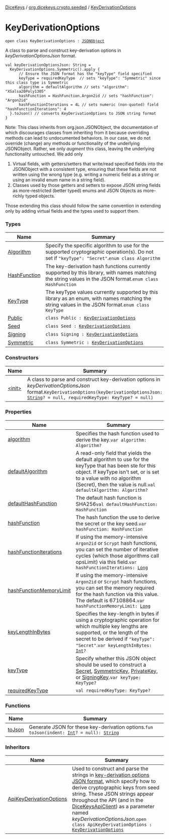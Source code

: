 [DiceKeys](../../index.md) / [org.dicekeys.crypto.seeded](../index.md) / [KeyDerivationOptions](./index.md)

# KeyDerivationOptions

`open class KeyDerivationOptions : `[`JSONObject`](https://developer.android.com/reference/org/json/JSONObject.html)

A class to parse and construct key-derivation options in *keyDerivationOptionsJson* format.

```
val keyDerivationOptionsJson: String =
  KeyDerivationOptions.Symmetric().apply {
      // Ensure the JSON format has the "keyType" field specified
      keyType = requiredKeyType  // sets "keyType": "Symmetric" since this class type is Symmetric
      algorithm = defaultAlgorithm // sets "algorithm": "XSalsa20Poly1305"
      hashFunction = HashFunction.Argon2id // sets "hashFunction": "Argon2id"
      hashFunctionIterations = 4L // sets numeric (non-quoted) field "hashFunctionIterations": 4
  }.toJson() // converts KeyDerivationOptions to JSON string format
}
```

Note: This class inherits from org.json.JSONObject, the documentation of which discourages
classes from inheriting from it because overriding methods can lead to undocumented behaviors.
In our case, we do not override (change) any methods or functionality of the underlying
JSONObject.
Rather, we only *augment* this class, leaving the underlying functionality untouched.
We add only

1. Virtual fields, with getters/setters that write/read specified fields into the JSONObject
    with a consistent type, ensuring that these fields are not written using the wrong type
    (e.g. writing a numeric field as a string or using an invalid enum name in a string field).
2. Classes used by those getters and setters to expose JSON string fields as more-restricted
    (better typed) enums and JSON Objects as more-richly typed objects.

Those extending this class should follow the same convention in extending only by
adding virtual fields and the types used to support them.

### Types

| Name | Summary |
|---|---|
| [Algorithm](-algorithm/index.md) | Specify the specific algorithm to use for the supported cryptographic operation(s). Do not set if `"keyType": "Secret"`.`enum class Algorithm` |
| [HashFunction](-hash-function/index.md) | The key-derivation hash functions currently supported by this library, with names matching the string values in the JSON format.`enum class HashFunction` |
| [KeyType](-key-type/index.md) | The keyType values currently supported by this library as an enum, with names matching the string values in the JSON format.`enum class KeyType` |
| [Public](-public/index.md) | `class Public : `[`KeyDerivationOptions`](./index.md) |
| [Seed](-seed/index.md) | `class Seed : `[`KeyDerivationOptions`](./index.md) |
| [Signing](-signing/index.md) | `class Signing : `[`KeyDerivationOptions`](./index.md) |
| [Symmetric](-symmetric/index.md) | `class Symmetric : `[`KeyDerivationOptions`](./index.md) |

### Constructors

| Name | Summary |
|---|---|
| [&lt;init&gt;](-init-.md) | A class to parse and construct key-derivation options in *keyDerivationOptionsJson* format.`KeyDerivationOptions(keyDerivationOptionsJson: `[`String`](https://kotlinlang.org/api/latest/jvm/stdlib/kotlin/-string/index.html)`? = null, requiredKeyType: KeyType? = null)` |

### Properties

| Name | Summary |
|---|---|
| [algorithm](algorithm.md) | Specifies the hash function used to derive the key.`var algorithm: Algorithm?` |
| [defaultAlgorithm](default-algorithm.md) | A read-only field that yields the default algorithm to use for the keyType that has been ste for this object.  If keyType isn't set, or is set to a value with no algorithm (Secret), then the value is null.`val defaultAlgorithm: Algorithm?` |
| [defaultHashFunction](default-hash-function.md) | The default hash function is SHA256`val defaultHashFunction: HashFunction` |
| [hashFunction](hash-function.md) | The hash function the use to derive the secret or the key seed.`var hashFunction: HashFunction` |
| [hashFunctionIterations](hash-function-iterations.md) | If using the memory-intensive `Argon2id` or `Scrypt` hash functions, you can set the number of iterative cycles (which those algorithms call opsLimit) via this field.`var hashFunctionIterations: `[`Long`](https://kotlinlang.org/api/latest/jvm/stdlib/kotlin/-long/index.html) |
| [hashFunctionMemoryLimit](hash-function-memory-limit.md) | If using the memory-intensive `Argon2id` or `Scrypt` hash functions, you can set the memory required for the hash function via this value.  The default is 67108864.`var hashFunctionMemoryLimit: `[`Long`](https://kotlinlang.org/api/latest/jvm/stdlib/kotlin/-long/index.html) |
| [keyLengthInBytes](key-length-in-bytes.md) | Specifies the key-length in bytes if using a cryptographic operation for which multiple key lengths are supported, or the length of the secret to be derived if `"keyType": "Secret"`.`var keyLengthInBytes: `[`Int`](https://kotlinlang.org/api/latest/jvm/stdlib/kotlin/-int/index.html)`?` |
| [keyType](key-type.md) | Specify whether this JSON object should be used to construct a [Secret](../-secret/index.md), [SymmetricKey](../-symmetric-key/index.md), [PrivateKey](../-private-key/index.md), or [SigningKey](../-signing-key/index.md).`var keyType: KeyType?` |
| [requiredKeyType](required-key-type.md) | `val requiredKeyType: KeyType?` |

### Functions

| Name | Summary |
|---|---|
| [toJson](to-json.md) | Generate JSON for these key-derivation options.`fun toJson(indent: `[`Int`](https://kotlinlang.org/api/latest/jvm/stdlib/kotlin/-int/index.html)`? = null): `[`String`](https://kotlinlang.org/api/latest/jvm/stdlib/kotlin/-string/index.html) |

### Inheritors

| Name | Summary |
|---|---|
| [ApiKeyDerivationOptions](../../org.dicekeys.api/-api-key-derivation-options/index.md) | Used to construct and parse the strings in [key-derivation options JSON format](https://dicekeys.github.io/seeded-crypto/key_derivation_options_format.html), which specify how to derive cryptographic keys from seed string. These JSON strings appear throughout the API (and in the [DiceKeysApiClient](../../org.dicekeys.api/-dice-keys-api-client/index.md)) as a parameter named *keyDerivationOptionsJson*.`open class ApiKeyDerivationOptions : `[`KeyDerivationOptions`](./index.md) |
